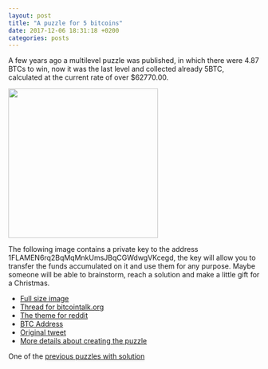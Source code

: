 ```yaml
---
layout: post
title: "A puzzle for 5 bitcoins"
date: 2017-12-06 18:31:18 +0200
categories: posts
---
```


A few years ago a multilevel puzzle was published, in which there were 4.87 BTCs to win, now it was the last level and collected already 5BTC, calculated at the current rate of over $62770.00.

<img src="https://i.img.itunix.eu/ospezta-e1e4a.jpg" style="width: 300px;" />

The following image contains a private key to the address 1FLAMEN6rq2BqMqMnkUmsJBqCGWdwgVKcegd, the key will allow you to transfer the funds accumulated on it and use them for any purpose. Maybe someone will be able to brainstorm, reach a solution and make a little gift for a Christmas.

- [Full size image](https://i.imgur.com/OSpEZtA.jpg)
- [Thread for bitcointalk.org](https://bitcointalk.org/index.php?topic=766000.0)
- [The theme for reddit](https://www.reddit.com/r/Bitcoin/comments/31bho4/new_arg_puzzle_48btc_prize/)
- [BTC Address](https://blockchain.info/address/1FLAMEN6rq2BqMnkUmsJBqCGWdwgVKcegd)
- [Original tweet](https://twitter.com/coin_artist/status/583979278238359552)
- [More details about creating the puzzle](https://venturebeat.com/2015/04/09/an-artist-hid-4-87-bitcoins-in-this-painting-puzzle-triggering-a-frenzy-to-solve-it-and-claim-them/)

One of the [previous puzzles with solution](https://pl.scribd.com/document/359412332/Bitcoin-Puzzle)

